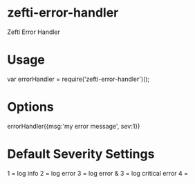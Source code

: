 zefti-error-handler
===================

Zefti Error Handler

Usage
=====

var errorHandler = require('zefti-error-handler')();

Options
=======
errorHandler({msg:'my error message', sev:1})

Default Severity Settings
=========================
1 = log info
2 = log error
3 = log error &
3 = log critical error
4 =



